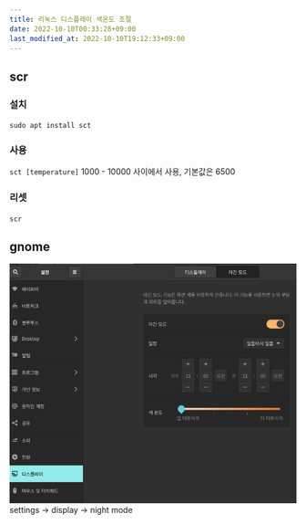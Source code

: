 ```yaml
---
title: 리눅스 디스플레이 색온도 조절
date: 2022-10-10T00:33:28+09:00
last_modified_at: 2022-10-10T19:12:33+09:00
---
```


## scr
### 설치
`sudo apt install sct`

### 사용
`sct [temperature]`
1000 - 10000 사이에서 사용, 기본값은 6500

### 리셋
`scr`

## gnome
![Pasted image 20221005001456](attachments/Pasted%20image%2020221005001456.png)
settings -> display -> night mode
